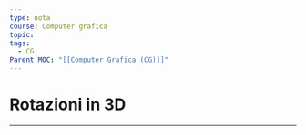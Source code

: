 ```yaml
---
type: nota
course: Computer grafica
topic: 
tags:
  - CG
Parent MOC: "[[Computer Grafica (CG)]]"
---
```

	

# Rotazioni in 3D
---
